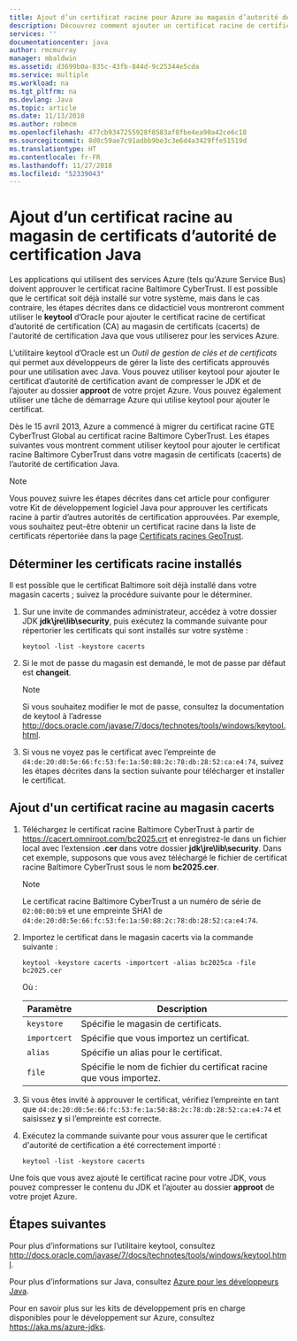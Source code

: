 ```yaml
---
title: Ajout d’un certificat racine pour Azure au magasin d’autorité de certification Java
description: Découvrez comment ajouter un certificat racine de certificat d'autorité (CA) au magasin de certificats (cacerts) de l'autorité de certification Java pour l’utilisation de Microsoft Azure.
services: ''
documentationcenter: java
author: rmcmurray
manager: mbaldwin
ms.assetid: d3699b0a-835c-43fb-844d-9c25344e5cda
ms.service: multiple
ms.workload: na
ms.tgt_pltfrm: na
ms.devlang: Java
ms.topic: article
ms.date: 11/13/2018
ms.author: robmcm
ms.openlocfilehash: 477cb9347255928f8583af8fbe4ea90a42ce6c18
ms.sourcegitcommit: 8d0c59ae7c91adbb9be3c3e6d4a3429ffe51519d
ms.translationtype: HT
ms.contentlocale: fr-FR
ms.lasthandoff: 11/27/2018
ms.locfileid: "52339043"
---
```

# <a name="adding-a-root-certificate-to-the-java-ca-certificates-store"></a>Ajout d’un certificat racine au magasin de certificats d’autorité de certification Java

Les applications qui utilisent des services Azure (tels qu'Azure Service Bus) doivent approuver le certificat racine Baltimore CyberTrust. Il est possible que le certificat soit déjà installé sur votre système, mais dans le cas contraire, les étapes décrites dans ce didacticiel vous montreront comment utiliser le **keytool** d’Oracle pour ajouter le certificat racine de certificat d’autorité de certification (CA) au magasin de certificats (cacerts) de l'autorité de certification Java que vous utiliserez pour les services Azure.

L’utilitaire keytool d’Oracle est un _Outil de gestion de clés et de certificats_ qui permet aux développeurs de gérer la liste des certificats approuvés pour une utilisation avec Java. Vous pouvez utiliser keytool pour ajouter le certificat d’autorité de certification avant de compresser le JDK et de l’ajouter au dossier **approot** de votre projet Azure. Vous pouvez également utiliser une tâche de démarrage Azure qui utilise keytool pour ajouter le certificat.

Dès le 15 avril 2013, Azure a commencé à migrer du certificat racine GTE CyberTrust Global au certificat racine Baltimore CyberTrust. Les étapes suivantes vous montrent comment utiliser keytool pour ajouter le certificat racine Baltimore CyberTrust dans votre magasin de certificats (cacerts) de l’autorité de certification Java.

> [!NOTE]
> 
> Vous pouvez suivre les étapes décrites dans cet article pour configurer votre Kit de développement logiciel Java pour approuver les certificats racine à partir d’autres autorités de certification approuvées. Par exemple, vous souhaitez peut-être obtenir un certificat racine dans la liste de certificats répertoriée dans la page [Certificats racines GeoTrust](http://www.geotrust.com/resources/root-certificates/).
> 

## <a name="determining-which-root-certificates-are-installed"></a>Déterminer les certificats racine installés

Il est possible que le certificat Baltimore soit déjà installé dans votre magasin cacerts ; suivez la procédure suivante pour le déterminer.

1. Sur une invite de commandes administrateur, accédez à votre dossier JDK **jdk\jre\lib\security**, puis exécutez la commande suivante pour répertorier les certificats qui sont installés sur votre système :

   ```shell
   keytool -list -keystore cacerts
   ```

1. Si le mot de passe du magasin est demandé, le mot de passe par défaut est **changeit**.

   > [!NOTE]
   > 
   > Si vous souhaitez modifier le mot de passe, consultez la documentation de keytool à l’adresse <http://docs.oracle.com/javase/7/docs/technotes/tools/windows/keytool.html>.
   > 

1. Si vous ne voyez pas le certificat avec l’empreinte de `d4:de:20:d0:5e:66:fc:53:fe:1a:50:88:2c:78:db:28:52:ca:e4:74`, suivez les étapes décrites dans la section suivante pour télécharger et installer le certificat.

## <a name="to-add-a-root-certificate-to-the-cacerts-store"></a>Ajout d'un certificat racine au magasin cacerts

1. Téléchargez le certificat racine Baltimore CyberTrust à partir de <https://cacert.omniroot.com/bc2025.crt> et enregistrez-le dans un fichier local avec l’extension **.cer** dans votre dossier **jdk\jre\lib\security**. Dans cet exemple, supposons que vous avez téléchargé le fichier de certificat racine Baltimore CyberTrust sous le nom **bc2025.cer**.

   > [!NOTE]
   > 
   > Le certificat racine Baltimore CyberTrust a un numéro de série de `02:00:00:b9` et une empreinte SHA1 de `d4:de:20:d0:5e:66:fc:53:fe:1a:50:88:2c:78:db:28:52:ca:e4:74`.
   > 

2. Importez le certificat dans le magasin cacerts via la commande suivante :

   ```shell
   keytool -keystore cacerts -importcert -alias bc2025ca -file bc2025.cer
   ```
   Où :

   |  Paramètre   |                              Description                               |
   |--------------|------------------------------------------------------------------------|
   | `keystore`   | Spécifie le magasin de certificats.                                       |
   | `importcert` | Spécifie que vous importez un certificat.                        |
   | `alias`      | Spécifie un alias pour le certificat.                                |
   | `file`       | Spécifie le nom de fichier du certificat racine que vous importez. |


3. Si vous êtes invité à approuver le certificat, vérifiez l’empreinte en tant que `d4:de:20:d0:5e:66:fc:53:fe:1a:50:88:2c:78:db:28:52:ca:e4:74` et saisissez **y** si l’empreinte est correcte.

4. Exécutez la commande suivante pour vous assurer que le certificat d'autorité de certification a été correctement importé :

   ```shell
   keytool -list -keystore cacerts
   ```

Une fois que vous avez ajouté le certificat racine pour votre JDK, vous pouvez compresser le contenu du JDK et l’ajouter au dossier **approot** de votre projet Azure.

## <a name="next-steps"></a>Étapes suivantes

Pour plus d’informations sur l’utilitaire keytool, consultez <http://docs.oracle.com/javase/7/docs/technotes/tools/windows/keytool.html>.

Pour plus d’informations sur Java, consultez [Azure pour les développeurs Java](/java/azure).

<!-- For more information about the root certificates used by Azure, see [Azure Root Certificate Migration](http://blogs.msdn.com/b/windowsazure/archive/2013/03/15/windows-azure-root-certificate-migration.aspx). -->

Pour en savoir plus sur les kits de développement pris en charge disponibles pour le développement sur Azure, consultez <https://aka.ms/azure-jdks>.